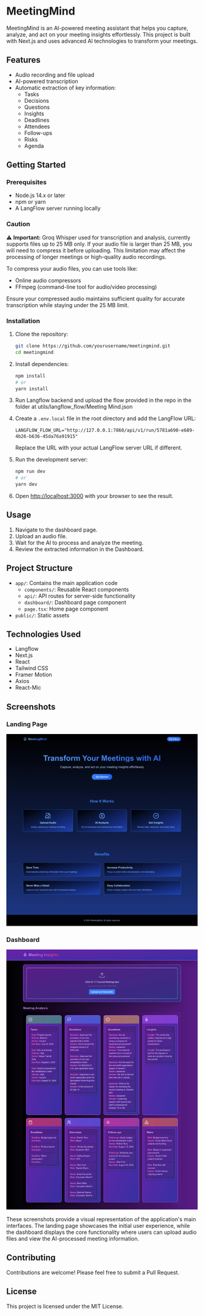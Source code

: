 # MeetingMind

MeetingMind is an AI-powered meeting assistant that helps you capture, analyze, and act on your meeting insights effortlessly. This project is built with Next.js and uses advanced AI technologies to transform your meetings.

## Features

- Audio recording and file upload
- AI-powered transcription
- Automatic extraction of key information:
  - Tasks
  - Decisions
  - Questions
  - Insights
  - Deadlines
  - Attendees
  - Follow-ups
  - Risks
  - Agenda

## Getting Started

### Prerequisites

- Node.js 14.x or later
- npm or yarn
- A LangFlow server running locally


### Caution

⚠️ **Important:** Groq Whisper used for transcription and analysis, currently supports files up to 25 MB only. If your audio file is larger than 25 MB, you will need to compress it before uploading. This limitation may affect the processing of longer meetings or high-quality audio recordings.

To compress your audio files, you can use tools like:
- Online audio compressors 
- FFmpeg (command-line tool for audio/video processing)

Ensure your compressed audio maintains sufficient quality for accurate transcription while staying under the 25 MB limit.



### Installation

1. Clone the repository:
   ```bash
   git clone https://github.com/yourusername/meetingmind.git
   cd meetingmind
   ```

2. Install dependencies:
   ```bash
   npm install
   # or
   yarn install
   ```

3. Run Langflow backend and upload the flow provided in the repo in the folder at utils/langflow_flow/Meeting Mind.json

4. Create a `.env.local` file in the root directory and add the LangFlow URL:
   ```
   LANGFLOW_FLOW_URL="http://127.0.0.1:7860/api/v1/run/5781a690-e689-4b26-b636-45da76a91915"
   ```
   Replace the URL with your actual LangFlow server URL if different.

5. Run the development server:
   ```bash
   npm run dev
   # or
   yarn dev
   ```

6. Open [http://localhost:3000](http://localhost:3000) with your browser to see the result.

## Usage

1. Navigate to the dashboard page.
2. Upload an audio file.
3. Wait for the AI to process and analyze the meeting.
4. Review the extracted information in the Dashboard.

## Project Structure

- `app/`: Contains the main application code
  - `components/`: Reusable React components
  - `api/`: API routes for server-side functionality
  - `dashboard/`: Dashboard page component
  - `page.tsx`: Home page component
- `public/`: Static assets

## Technologies Used

- Langflow
- Next.js
- React
- Tailwind CSS
- Framer Motion
- Axios
- React-Mic


## Screenshots

### Landing Page
![Landing Page](public/landing.webp)

### Dashboard
![Dashboard](public/dashboard.webp)

These screenshots provide a visual representation of the application's main interfaces. The landing page showcases the initial user experience, while the dashboard displays the core functionality where users can upload audio files and view the AI-processed meeting information.


## Contributing

Contributions are welcome! Please feel free to submit a Pull Request.

## License

This project is licensed under the MIT License.
